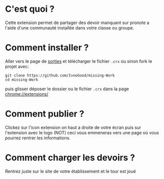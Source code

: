 # C'est quoi ?
Cette extension permet de partager des devoir manquant sur pronote a l'aide d'une communauté installée dans votre classe ou groupe.

# Comment installer ?
Aller vers le page de [sorties](https://github.com/IvnoGood/missing-Work/releases) et télécharger le fichier `.crx`
ou sinon fork le projet avec:
 

    git clone https://github.com/IvnoGood/missing-Work
    cd missing-Work
puis glisser déposer le dossier ou le fichier `.crx` dans la page [chrome://extensions/](chrome://extensions/)

# Comment publier ?
Clickez sur l'icon extension on haut a droite de votre écran puis sur l'extension avec le logo (NOT) ceci vous emmeneras vers une page où vous pourrez rentrer les informations.

# Comment charger les devoirs ?
Rentrez  juste sur  le site de votre établissement et le tour est joué
